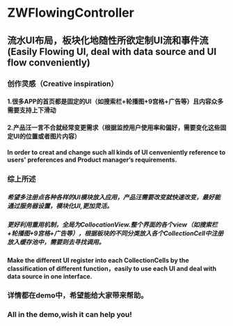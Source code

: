 # ZWFlowingController
## 流水UI布局，板块化地随性所欲定制UI流和事件流(Easily Flowing UI, deal with data source and UI flow conveniently)
### 创作灵感（Creative inspiration）
#### 1.很多APP的首页都是固定的UI（如搜索栏+轮播图+9宫格+广告等）且内容众多需要支持上下滑动
#### 2.产品汪一言不合就经常变更需求（根据监控用户使用率和偏好，需要变化这些固定UI的位置或者图片内容）
#### In order to creat and  change such all kinds of UI cenveniently reference to users' preferences and Product manager‘s requirements.
### 综上所述
##### 希望多注册点各种各样的UI模块放入应用，产品汪需要改变就快速改变，最好能通过服务器设置，模块化UI,更加灵活。
##### 更好利用重用机制，全局为CollocationView.整个界面的各个view（如搜索栏+轮播图+9宫格+广告等），根据板块的不同分类放入各个CollectionCell中注册放入缓存池中，需要则去寻找调用。
#### Make the different UI  register into each CollectionCells by the classification of different function，easily to use each UI and  deal with data source  in one interface.
### 详情都在demo中，希望能给大家带来帮助。
### All in the demo,wish it can help you!
